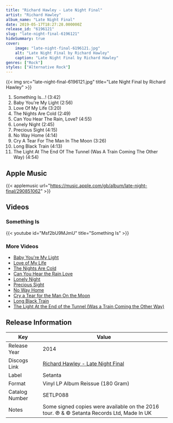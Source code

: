 ```yaml
---
title: "Richard Hawley - Late Night Final"
artist: "Richard Hawley"
album_name: "Late Night Final"
date: 2019-05-17T18:27:28.000000Z
release_id: "6196121"
slug: "late-night-final-6196121"
hideSummary: true
cover:
    image: "late-night-final-6196121.jpg"
    alt: "Late Night Final by Richard Hawley"
    caption: "Late Night Final by Richard Hawley"
genres: ["Rock"]
styles: ["Alternative Rock"]
---
```


{{< img src="late-night-final-6196121.jpg" title="Late Night Final by Richard Hawley" >}}

<!-- section break -->

1. Something Is...! (3:42)
2. Baby You're My Light (2:56)
3. Love Of My Life (3:20)
4. The Nights Are Cold (2:49)
5. Can You Hear The Rain, Love? (4:55)
6. Lonely Night (2:45)
7. Precious Sight (4:15)
8. No Way Home (4:14)
9. Cry A Tear For The Man In The Moon (3:26)
10. Long Black Train (4:13)
11. The Light At The End Of The Tunnel (Was A Train Coming The Other Way) (4:54)

<!-- section break -->




## Apple Music
{{< applemusic url="https://music.apple.com/gb/album/late-night-final/290851062" >}}





## Videos
### Something Is
{{< youtube id="Msf2bU9MJmU" title="Something Is" >}}<br>

### More Videos

- [Baby You're My Light](https://www.youtube.com/watch?v=QUeLj2xguHI)
- [Love of My Life](https://www.youtube.com/watch?v=lFNLxKh66fA)
- [The Nights Are Cold](https://www.youtube.com/watch?v=PQWxJGXsb3I)
- [Can You Hear the Rain Love](https://www.youtube.com/watch?v=CYAa5970h-4)
- [Lonely Night](https://www.youtube.com/watch?v=Tw1stITSY5E)
- [Precious Sight](https://www.youtube.com/watch?v=k9KAeod9Le8)
- [No Way Home](https://www.youtube.com/watch?v=YJVr9bCrC0w)
- [Cry a Tear for the Man On the Moon](https://www.youtube.com/watch?v=J7hESbgte8M)
- [Long Black Train](https://www.youtube.com/watch?v=wQmy0pbrGXY)
- [The Light At the End of the Tunnel (Was a Train Coming the Other Way)](https://www.youtube.com/watch?v=jIYdJeRYNSo)


## Release Information
|  Key           | Value                                                |
| ---------------| ---------------------------------------------------- |
| Release Year   | 2014                                   |
| Discogs Link   | [Richard Hawley - Late Night Final](https://www.discogs.com/release/6196121-Richard-Hawley-Late-Night-Final) |
| Label          | Setanta |
| Format         | Vinyl LP Album Reissue (180 Gram) |
| Catalog Number | SETLP088 |
| Notes | Some signed copies were available on the 2016 tour.  ℗ & © Setanta Records Ltd, Made In UK |